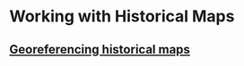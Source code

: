 # Working with Historical Maps 
## [Georeferencing historical maps](https://docs.google.com/document/d/1VHDhJInz3LBrKcAX-E1C0gbQ0yBbmFwqfPbZETwb1RI/edit#)
